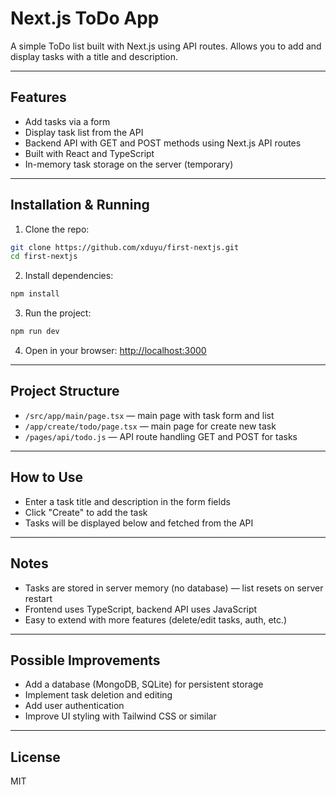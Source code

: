 # Next.js ToDo App

A simple ToDo list built with Next.js using API routes.
Allows you to add and display tasks with a title and description.

---

## Features

* Add tasks via a form
* Display task list from the API
* Backend API with GET and POST methods using Next.js API routes
* Built with React and TypeScript
* In-memory task storage on the server (temporary)

---

## Installation & Running

1. Clone the repo:

```bash
git clone https://github.com/xduyu/first-nextjs.git
cd first-nextjs
```

2. Install dependencies:

```bash
npm install
```

3. Run the project:

```bash
npm run dev
```

4. Open in your browser: [http://localhost:3000](http://localhost:3000)

---

## Project Structure

* `/src/app/main/page.tsx` — main page with task form and list
* `/app/create/todo/page.tsx` — main page for create new task
* `/pages/api/todo.js` — API route handling GET and POST for tasks

---

## How to Use

* Enter a task title and description in the form fields
* Click "Create" to add the task
* Tasks will be displayed below and fetched from the API

---

## Notes

* Tasks are stored in server memory (no database) — list resets on server restart
* Frontend uses TypeScript, backend API uses JavaScript
* Easy to extend with more features (delete/edit tasks, auth, etc.)

---

## Possible Improvements

* Add a database (MongoDB, SQLite) for persistent storage
* Implement task deletion and editing
* Add user authentication
* Improve UI styling with Tailwind CSS or similar

---

## License

MIT

